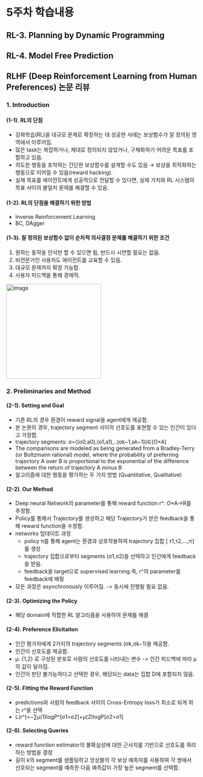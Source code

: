 # 5주차 학습내용
## RL-3. Planning by Dynamic Programming

## RL-4. Model Free Prediction

## RLHF (Deep Reinforcement Learning from Human Preferences) 논문 리뷰
### 1. Introduction
#### (1-1). RL의 단점 
- 강화학습(RL)을 대규모 문제로 확장하는 데 성공한 사례는 보상함수가 잘 정의된 영역에서 이루어짐.
- 많은 task는 복잡하거나, 제대로 정의되지 않았거나, 구체화하기 어려운 목표를 포함하고 있음.
- 의도한 행동을 포착하는 간단한 보상함수를 설계할 수도 있음 → 보상을 최적화하는 행동으로 이어질 수 있음(reward hacking).
- 실제 목표를 에이전트에게 성공적으로 전달할 수 있다면, 실제 가치와 RL 시스템의 목표 사이의 불일치 문제를 해결할 수 있음.
#### (1-2). RL의 단점을 해결하기 위한 방법
- Inverse Reinforcement Learning
- BC, DAgger
#### (1-3). 잘 정의된 보상함수 없이 순차적 의사결정 문제를 해결하기 위한 조건
1. 원하는 동작을 인식만 할 수 있으면 됨, 반드시 시연할 필요는 없음.
2. 비전문가인 사용자도 에이전트를 교육할 수 있음.
3. 대규모 문제까지 확장 가능함.
4. 사용자 피드백을 통해 경제적.
<img width="250" alt="image" src="https://github.com/eunjuyummy/AI_Project_CoRLHF/assets/101487529/5b7b2712-78c1-440a-b02a-ed49f756880c">

### 2. Preliminaries and Method
#### (2-1). Setting and Goal
- 기존 RL의 경우 환경이 reward signal을 agent에게 제공함.
- 본 논문의 경우, trajectory segment 사이의 선호도를 표현할 수 있는 인간이 있다고 가정함.
- trajectory segments: σ=((o0,a0),(o1,a1),..(ok−1,ak−1))∈(O×A)
- The comparisons are modeled as being generated from a Bradley-Terry (or Boltzmann rational) model, where the probability of preferring trajectory A over B is proportional to the exponential of the difference between the return of trajectory A minus B
- 알고리즘에 대한 행동을 평가하는 두 가지 방법 (Quantitative, Qualitative)
#### (2-2). Our Method
- Deep neural Network의 parameter를 통해 reward function r^: O×A→R를 추정함.
- Policy를 통해서 Trajectory를 생성하고 해당 Trajectory가 받은 feedback을 통해 reward function을 수정함.
- networks 업데이트 과정
  - policy π를 통해 agent는 환경과 상호작용하여 trajectory 집합 [ τ1,τ2,…,τi] 를 생성
  - trajectory 집합으로부터 segments (σ1,σ2)을 선택하고 인간에게 feedback을 받음.
  - feedback을 target으로 supervised learning.즉, r^의 parameter를 feedback에 매핑
- 모든 과정은 asynchronously 이루어짐. -> 동시에 진행될 필요 없음.
#### (2-3). Optimizing the Policy
- 해당 domain에 적합한 RL 알고리즘을 사용하여 문제를 해결
#### (2-4). Preference Elicitaiton
- 인간 평가자에게 2가지의 trajectory segments (σk,σk−1)을 제공함.
- 인간이 선호도를 제공함.
- μ: {1,2} 로 구성된 분포로 사람의 선호도를 나타내는 변수 -> 인간 피드백에 따라 μ의 값이 달라짐.
- 인간이 판단 불가능하다고 선택한 경우, 해당되는 data는 집합 D에 포함되지 않음.
#### (2-5). Fitting the Reward Function
- predictions와 사람의 feedback 사이의 Cross-Entropy loss가 최소로 되게 하는 r^을 선택
- L(r^)=−∑μ(1)logP^[σ1>σ2]+μ(2)logP[σ2>σ1]
#### (2-6). Selecting Queries
- reward function estimator의 불확실성에 대한 근사치를 기반으로 선호도를 쿼리하는 방법을 결정
- 길이 k의 segment를 샘플링하고 앙상블의 각 보상 예측자를 사용하여 각 쌍에서 선호되는 segment를 예측한 다음 예측값이 가장 높은 segment를 선택함.
